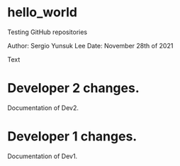 # hello_world
Testing GitHub repositories

Author: Sergio Yunsuk Lee
Date: November 28th of 2021

Text 

# Developer 2 changes.
Documentation of Dev2.
# Developer 1 changes.
Documentation of Dev1.
